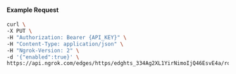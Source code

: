 <!-- Code generated for API Clients. DO NOT EDIT. -->

#### Example Request

```bash
curl \
-X PUT \
-H "Authorization: Bearer {API_KEY}" \
-H "Content-Type: application/json" \
-H "Ngrok-Version: 2" \
-d '{"enabled":true}' \
https://api.ngrok.com/edges/https/edghts_334Ag2XL1YirNimoIjQ46EsvE4a/routes/edghtsrt_334Ag0BsSfMDIr8C0PAG3vPSRCZ/compression
```
